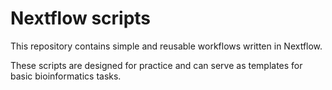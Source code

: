 # Nextflow scripts
This repository contains simple and reusable workflows written in Nextflow. 

These scripts are designed for practice and can serve as templates for basic bioinformatics tasks.
